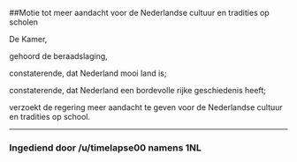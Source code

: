 ##Motie tot meer aandacht voor de Nederlandse cultuur en tradities op scholen 
 
De Kamer,

gehoord de beraadslaging,

constaterende, dat Nederland mooi land is;

constaterende, dat Nederland een bordevolle rijke geschiedenis heeft;

verzoekt de regering meer aandacht te geven voor de Nederlandse cultuur en tradities op school.

---

### Ingediend door /u/timelapse00 namens 1NL
